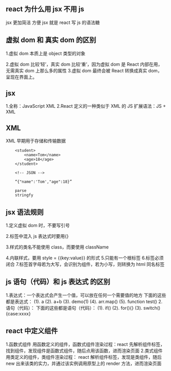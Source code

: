 ## react 为什么用 jsx 不用 js

jsx 更加简洁 方便
jsx 就是 react 写 js 的语法糖

## 虚拟 dom 和 真实 dom 的区别

1.虚拟 dom 本质上是 object 类型的对象

2.虚拟 dom 比较‘轻’，真实 dom 比较‘重’，因为虚拟 dom 是 React 内部在用，无需真实 dom 上那么多的属性 3.虚拟 dom 最终会被 React 转换成真实 dom，呈现在界面上。

## jsx

1.全称：JavaScript XML
2.React 定义的一种类似于 XML 的 JS 扩展语法：JS + XML

## XML

XML 早期用于存储和传输数据

```
    <student>
        <name>Tom</name>
        <age>18</age>
    </student>

    <!-- JSON -->

    “{"name":'Tom',"age":18}”

    parse
    stringfy
```

## jsx 语法规则

1.定义虚拟 dom 时，不要写引号

2.标签中混入 js 表达式时要用{}

3.样式的类名不能使用 class，而要使用 className

4.内联样式，要用 style = {{key:value}} 的形式 5.只能有一个根标签 6.标签必须闭合 7.标签首字母若为大写，会识别为组件，若为小写，则转换为 html 同名标签

## js 语句（代码）和 js 表达式 的区别

1.表达式：一个表达式会产生一个值，可以放在任何一个需要值的地方
下面的这些都是表达式：
(1). a
(2). a+b
(3). demo(1)
(4). arr.map()
(5). function test() 2.语句（代码）：
下面的这些都是语句（代码）：
(1). if()
(2). for(){}
(3). switch(){case:xxxx}

## react 中定义组件

1.函数式组件
用函数定义的组件，函数式组件渲染过程：react 先解析组件标签，找到组件，发现组件是函数式组件，随后点用该函数，进而渲染页面 2.类式组件
用类定义的组件，类组件渲染过程： react 解析组件标签，发现是类组件，随后 new 出来该类的实力，并通过该实例调用原型上的 render 方法，进而渲染页面
